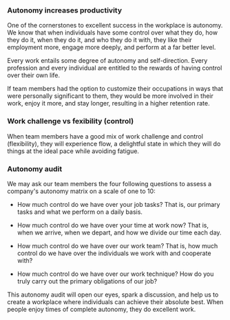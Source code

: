 ### Autonomy increases productivity 

One of the cornerstones to excellent success in the workplace is autonomy. We know that when individuals have some control over what they do, how they do it, when they do it, and who they do it with, they like their employment more, engage more deeply, and perform at a far better level.

Every work entails some degree of autonomy and self-direction. Every profession and every individual are entitled to the rewards of having control over their own life.

If team members had the option to customize their occupations in ways that were personally significant to them, they would be more involved in their work, enjoy it more, and stay longer, resulting in a higher retention rate.


### Work challenge vs fexibility (control) 

When team members have a good mix of work challenge and control (flexibility), they will experience flow, a delightful state in which they will do things at the ideal pace while avoiding fatigue.


### Autonomy audit 

We may ask our team members the four following questions to assess a company's autonomy matrix on a scale of one to 10: 

- How much control do we have over your job tasks? That is, our primary tasks and what we perform on a daily basis.  

- How much control do we have over your time at work now? That is, when we arrive, when we depart, and how we divide our time each day. 

- How much control do we have over our work team? That is, how much control do we have over the individuals we work with and cooperate with? 

- How much control do we have over our work technique? How do you truly carry out the primary obligations of our job?

This autonomy audit will open our eyes, spark a discussion, and help us to create a workplace where individuals can achieve their absolute best. When people enjoy times of complete autonomy, they do excellent work.
